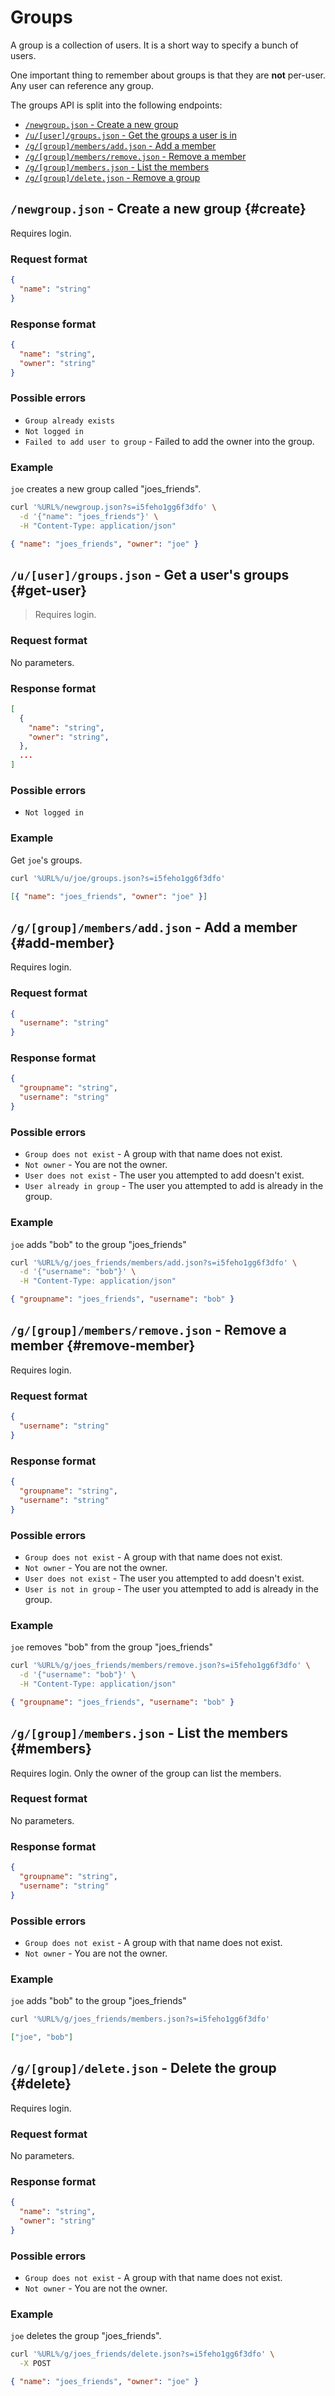 # Groups

A group is a collection of users. It is a short way to specify a bunch of users.

One important thing to remember about groups is that they are **not** per-user.
Any user can reference any group.

The groups API is split into the following endpoints:

- [`/newgroup.json` - Create a new group](#create)
- [`/u/[user]/groups.json` - Get the groups a user is in](#get-user)
- [`/g/[group]/members/add.json` - Add a member](#add-member)
- [`/g/[group]/members/remove.json` - Remove a member](#remove-member)
- [`/g/[group]/members.json` - List the members](#members)
- [`/g/[group]/delete.json` - Remove a group](#delete)

## `/newgroup.json` - Create a new group {#create}

Requires login.

### Request format

```json
{
  "name": "string"
}
```

### Response format

```json
{
  "name": "string",
  "owner": "string"
}
```

### Possible errors

- `Group already exists`
- `Not logged in`
- `Failed to add user to group` - Failed to add the owner into the group.

### Example

`joe` creates a new group called "joes_friends".

```bash
curl '%URL%/newgroup.json?s=i5feho1gg6f3dfo' \
  -d '{"name": "joes_friends"}' \
  -H "Content-Type: application/json"
```

```json
{ "name": "joes_friends", "owner": "joe" }
```

## `/u/[user]/groups.json` - Get a user's groups {#get-user}

> Requires login.

### Request format

No parameters.

### Response format

```json
[
  {
    "name": "string",
    "owner": "string",
  },
  ...
]
```

### Possible errors

- `Not logged in`

### Example

Get `joe`'s groups.

```bash
curl '%URL%/u/joe/groups.json?s=i5feho1gg6f3dfo'
```

```json
[{ "name": "joes_friends", "owner": "joe" }]
```

## `/g/[group]/members/add.json` - Add a member {#add-member}

Requires login.

### Request format

```json
{
  "username": "string"
}
```

### Response format

```json
{
  "groupname": "string",
  "username": "string"
}
```

### Possible errors

- `Group does not exist` - A group with that name does not exist.
- `Not owner` - You are not the owner.
- `User does not exist` - The user you attempted to add doesn't exist.
- `User already in group` - The user you attempted to add is already in the
  group.

### Example

`joe` adds "bob" to the group "joes_friends"

```bash
curl '%URL%/g/joes_friends/members/add.json?s=i5feho1gg6f3dfo' \
  -d '{"username": "bob"}' \
  -H "Content-Type: application/json"
```

```json
{ "groupname": "joes_friends", "username": "bob" }
```

## `/g/[group]/members/remove.json` - Remove a member {#remove-member}

Requires login.

### Request format

```json
{
  "username": "string"
}
```

### Response format

```json
{
  "groupname": "string",
  "username": "string"
}
```

### Possible errors

- `Group does not exist` - A group with that name does not exist.
- `Not owner` - You are not the owner.
- `User does not exist` - The user you attempted to add doesn't exist.
- `User is not in group` - The user you attempted to add is already in the
  group.

### Example

`joe` removes "bob" from the group "joes_friends"

```bash
curl '%URL%/g/joes_friends/members/remove.json?s=i5feho1gg6f3dfo' \
  -d '{"username": "bob"}' \
  -H "Content-Type: application/json"
```

```json
{ "groupname": "joes_friends", "username": "bob" }
```

## `/g/[group]/members.json` - List the members {#members}

Requires login. Only the owner of the group can list the members.

### Request format

No parameters.

### Response format

```json
{
  "groupname": "string",
  "username": "string"
}
```

### Possible errors

- `Group does not exist` - A group with that name does not exist.
- `Not owner` - You are not the owner.

### Example

`joe` adds "bob" to the group "joes_friends"

```bash
curl '%URL%/g/joes_friends/members.json?s=i5feho1gg6f3dfo'
```

```json
["joe", "bob"]
```

## `/g/[group]/delete.json` - Delete the group {#delete}

Requires login.

### Request format

No parameters.

### Response format

```json
{
  "name": "string",
  "owner": "string"
}
```

### Possible errors

- `Group does not exist` - A group with that name does not exist.
- `Not owner` - You are not the owner.

### Example

`joe` deletes the group "joes_friends".

```bash
curl '%URL%/g/joes_friends/delete.json?s=i5feho1gg6f3dfo' \
  -X POST
```

```json
{ "name": "joes_friends", "owner": "joe" }
```
